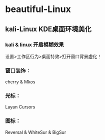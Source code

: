 # beautiful-Linux
## kali-Linux KDE桌面环境美化
### kali & linux 开启模糊效果
设置>工作区行为>桌面特效>打开窗口背景虚化！

### 窗口装饰：
cherry & Mkos
### 光标：
Layan Cursors

### 图标：
Reversal & WhiteSur & BigSur

